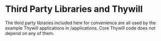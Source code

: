 Third Party Libraries and Thywill
=================================

The third party libraries included here for convenience are all used by the
example Thywill applications in /applications. Core Thywill code does not
depend on any of them.

